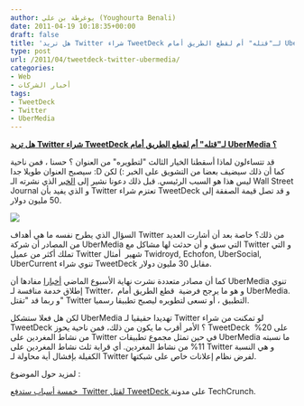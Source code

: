 ```yaml
---
author: يوغرطة بن علي (Youghourta Benali)
date: 2011-04-19 10:18:35+00:00
draft: false
title: 'هل تريد Twitter شراء TweetDeck لـ"قتله" أم لقطع الطريق أمام UberMedia ؟ '
type: post
url: /2011/04/tweetdeck-twitter-ubermedia/
categories:
- Web
- أخبار الشركات
tags:
- TweetDeck
- Twitter
- UberMedia
---
```


**[هل تريد Twitter شراء TweetDeck لـ"قتله" أم لقطع الطريق أمام UberMedia ؟](https://www.it-scoop.com/2011/04/tweetdeck-twitter-ubermedia/)**




قد تتساءلون لماذا أسقطنا الخيار الثالث "لتطويره" من العنوان ؟ حسنا ، فمن ناحية سيصبح العنوان طويلا جدا :D كما أن ذلك سيضيف بعضا من التشويق على الخبر :) لكن ليس هذا هو السبب الرئيسي. قبل ذلك دعونا نشير إلى [الخبر](http://mashable.com/2011/04/18/twitter-tweet-deck/) الذي نشرته الـ Wall Street Journal و الذي يفيد بأن Twitter تعتزم شراء TweetDeck و قد تصل قيمة الصفقة إلى 50 مليون دولار.







[![](https://www.it-scoop.com/wp-content/uploads/2011/04/TweetDeck.jpg)
](https://www.it-scoop.com/2011/04/tweetdeck-twitter-ubermedia/)




السؤال الذي يطرح نفسه ما هي أهداف Twitter من ذلك؟ خاصة بعد أن أشارت العديد من المصادر أن شركة UberMedia التي سبق و أن حدثت لها مشاكل مع Twitter و التي تملك أكثر من عميل Twitter شهير  أمثال Twidroyd, Echofon, UberSocial, UberCurrent تنوي شراء TweetDeck مقابل 30 مليون دولار.


كما أن مصادر متعددة نشرت نهاية الأسبوع الماضي [أخبارا](http://mashable.com/2011/04/13/ubermedia-twitter-competitor/) مفادها أن UberMedia تنوي إطلاق خدمة منافسة لـ Twitter،  و هو ما يرجح فرضية  قطع الطريق أمام UberMedia. و ربما قد "تقتل" Twitter التطبيق ، أو تسعى لتطويره ليصبح تطبيقا رسميا.

لكن هل فعلا ستشكل UberMedia تهديدا حقيقيا لـ Twitter لو تمكنت من شراء TweetDeck ؟ الأمر أقرب ما يكون من ذلك، فمن ناحية يحوز TweetDeck  على 20% من نشاط المغردين على Twitter في حين تمثل مجموع تطبيقات UberMedia ما نسبته 11% من نشاط المغردين. أي قرابة ثلث نشاط المغردين على Twitter و هي النسبة الكفيلة بإفشال أية محاولة لـ Twitter لفرض نظام إعلانات خاص على شبكتها.

لمزيد حول الموضوع :

[خمسة أسباب ستدفع  Twitter لقتل TweetDeck ](http://techcrunch.com/2011/04/18/five-reasons-why-twitter-will-kill-tweetdeck/) على مدونة TechCrunch.



